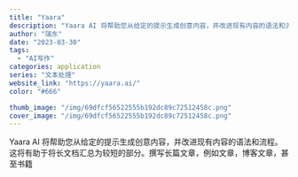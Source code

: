 ```yaml
---
title: "Yaara"
description: "Yaara AI 将帮助您从给定的提示生成创意内容，并改进现有内容的语法和流程。这将有助于将长文档汇总为较短的部分。撰写"
author: "瑞东"
date: "2023-03-30"
tags:
  - "AI写作"
categories: application
series: "文本处理"
website_link: "https://yaara.ai/"
color: "#666"

thumb_image: "/img/69dfcf56522555b192dc89c72512458c.png"
cover_image: "/img/69dfcf56522555b192dc89c72512458c.png"
---
```


Yaara AI 将帮助您从给定的提示生成创意内容，并改进现有内容的语法和流程。这将有助于将长文档汇总为较短的部分。撰写长篇文章，例如文章，博客文章，甚至书籍